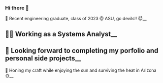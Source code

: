 ### Hi there 👋
🔱 Recent engineering graduate, class of 2023 @ ASU, go devils!! 😈__

🧑‍💻 Working as a Systems Analyst__
-
🔭 Looking forward to completing my porfolio and personal side projects__
-
🌱 Honing my craft while enjoying the sun and surviving the heat in Arizona 🌞__
<!--
**Jason-Thomas274/Jason-Thomas274** is a ✨ _special_ ✨ repository because its `README.md` (this file) appears on your GitHub profile.

Here are some ideas to get you started:

- 🔭 I’m currently working on ...
- 🌱 I’m currently learning ...
- 👯 I’m looking to collaborate on ...
- 🤔 I’m looking for help with ...
- 💬 Ask me about ...
- 📫 How to reach me: ...
- 😄 Pronouns: ...
- ⚡ Fun fact: ...
-->
